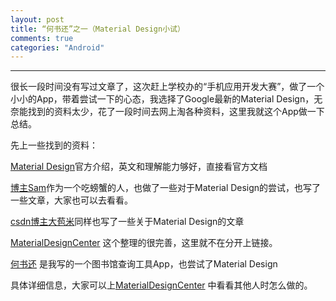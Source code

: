 ```yaml
---
layout: post
title: “何书还”之一（Material Design小试）
comments: true
categories: "Android"
---
```


---
很长一段时间没有写过文章了，这次赶上学校办的“手机应用开发大赛”，做了一个小小的App，带着尝试一下的心态，我选择了Google最新的Material Design，无奈能找到的资料太少，花了一段时间去网上淘各种资料，这里我就这个App做一下总结。

先上一些找到的资料：

[Material Design](http://developer.android.com/training/material/theme.html)官方介绍，英文和理解能力够好，直接看官方文档

[博主Sam](http://blog.isming.me/)作为一个吃螃蟹的人，也做了一些对于Material Design的尝试，也写了一些文章，大家也可以去看看。

[csdn博主大苞米](http://blog.csdn.net/a396901990/article/details/40107881)同样也写了一些关于Material Design的文章

[MaterialDesignCenter](https://github.com/lightSky/MaterialDesignCenter) 这个整理的很完善，这里就不在分开上链接。

[何书还](https://github.com/1019439568/MMLibrary) 是我写的一个图书馆查询工具App，也尝试了Material Design

具体详细信息，大家可以上[MaterialDesignCenter](https://github.com/lightSky/MaterialDesignCenter) 中看看其他人时怎么做的。
